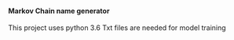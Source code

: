 #### Markov Chain name generator
This project uses python 3.6 
Txt files are needed for model training